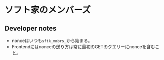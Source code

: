 # ソフト家のメンバーズ

## Developer notes

- nonceはいつも`sftk_mmbrs_`から始まる。
- Frontendにはnonceの送り方は常に最初のGETのクエリーにnonceを含むこと。
